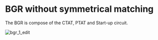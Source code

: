 # BGR without symmetrical matching

The BGR is compose of the CTAT, PTAT and Start-up circuit.

![bgr_1_edit](https://user-images.githubusercontent.com/63168245/179603347-cda97c3c-5768-47f4-a520-ec1ad58fa510.png)
